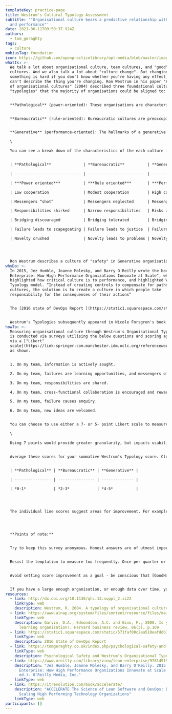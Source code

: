```yaml
---
templateKey: practice-page
title: Westrum's Cultural Typology Assessment
subtitle: '"Organisational culture bears a predictive relationship with safety
  and performance"'
date: 2021-06-11T09:50:37.924Z
authors:
  - tom_geraghty
tags:
  - culture
mobiusTag: foundation
icon: https://github.com/openpracticelibrary/opl-media/blob/master/images/Needs%20an%20Image.png?raw=true
whatIs: >-
  We talk a lot about organisational culture, team cultures, and "good" or "bad"
  cultures. And we also talk a lot about "culture change". But changing
  something is hard if you don't know whether you're having any effect, and
  can't describe the thing you're changing. Ron Westrum in his paper "A typology
  of organisational cultures" (2004) described three foundational cultural
  "typologies" that the majority of organisations could be aligned to:


  **Pathological** (power-oriented): These organisations are characterised by low cooperation across groups and a culture of blame. Information is often withheld for personal gain. 


  **Bureaucratic** (rule-oriented): Bureaucratic cultures are preoccupied with rules and positions, and responsibilities are compartmentalised by the department, with little concern for the overall mission of the organisation.


  **Generative** (performance-oriented): The hallmarks of a generative organisation are good information flow, high cooperation and trust, collaboration ("bridging") between teams, and conscious inquiry.\

  \

  You can see a break down of the characteristics of the each culture in this table:


  | **Pathological**              | **Bureaucratic**          | **Generative**             |

  | ----------------------------- | ------------------------- | -------------------------- |

  | ***Power oriented***          | ***Rule oriented***       | ***Performance oriented*** |

  | Low cooperation               | Modest cooperation        | High cooperation           |

  | Messengers “shot”             | Messengers neglected      | Messengers trained         |

  | Responsibilities shirked      | Narrow responsibilities   | Risks are shared           |

  | Bridging discouraged          | Bridging tolerated        | Bridging encouraged        |

  | Failure leads to scapegoating | Failure leads to justice  | Failure leads to inquiry   |

  | Novelty crushed               | Novelty leads to problems | Novelty implemented        |




  Ron Westrum describes a culture of "safety" in Generative organisations, and it's easy to see how psychological safety is both increased in, and fundamental to, Generative cultures. Amy Edmondson, in 2008, described "Learning Organisations" in her paper "Is yours a learning organization?" and similarly suggested an assessment framework to measure how well an company learns and how adeptly it refines its strategies and processes.
whyDo: >-
  In 2015, Jez Humble, Joanne Molesky, and Barry O'Reilly wrote the book "Lean
  Enterprise: How High Performance Organizations Innovate at Scale", which
  highlighted how critical culture is to performance, and highlighted Westrum's
  Typology model. “Instead of creating controls to compensate for pathological
  cultures, the solution is to create a culture in which people take
  responsibility for the consequences of their actions”


  The [2016 state of DevOps Report ](https://static1.squarespace.com/static/571faf00c2ea510eafddb70b/t/576dc18115d5dbd84d95d208/1466810758096/2016+State+of+DevOps+Report.pdf)also showed that Generative, performance-oriented cultures improve software delivery performance, alongside market share, productivity and profitability.


  Westrum's Typologies subsequently appeared in Nicole Forsgren's book "Accelerate" in 2018, where she was able to show that generative cultures were associated with improved software delivery performance (the four [Accelerate Metrics](https://openpracticelibrary.com/blog/accelerate-metrics-software-delivery-performance-measurement/)) and other organisational capabilities for learning.
howTo: >-
  Measuring organisational culture through Westrum's Organisational Typologies
  is conducted via surveys utilising the below questions and scoring agreement
  via a ["Likert"
  scale](https://link-springer-com.manchester.idm.oclc.org/referenceworkentry/10.1007%2F978-0-387-78665-0_6363),
  as shown.


  1. On my team, information is actively sought.

  2. On my team, failures are learning opportunities, and messengers of them are not punished.

  3. On my team, responsibilities are shared.

  4. On my team, cross-functional collaboration is encouraged and rewarded.

  5. On my team, failure causes enquiry.

  6. On my team, new ideas are welcomed.


  You can choose to use either a 7- or 5- point Likert scale to measure agreement with these statements. A 5-point scale would be thus: (1) Strongly disagree; (2) Disagree; (3) Neither agree nor disagree; (4) Agree; (5) Strongly agree.\

  \

  Using 7 points would provide greater granularity, but impacts usability and accessibility. 


  Average these scores for your summative Westrum's Typology score. Close to zero suggests your culture is towards "Pathological", 2-3 suggests Bureaucratic, and 4-5 suggests a Generative culture:


  | **Pathological** | **Bureaucratic** | **Generative** |

  | ---------------- | ---------------- | -------------- |

  | *0-1*            | *2-3*            | *4-5*          |




  The individual line scores suggest areas for improvement. For example, if your score for statement 4 is particularly low, investigate and employ practices to improve collaboration between different functional teams, ask teams what challenges they face in communication and collaboration, and facilitate informal gatherings or events where people in different teams can get to know each other.




  **Points of note:**


  Try to keep this survey anonymous. Honest answers are of utmost importance.


  Resist the temptation to measure too frequently. Once per quarter or every six months is appropriate.


  Avoid setting score improvement as a goal - be conscious that [GoodHart's Law](https://towardsdatascience.com/unintended-consequences-and-goodharts-law-68d60a94705c) means that when a measure becomes a target, it ceases to become a good measure.


  If you have a large enough organisation, or enough data over time, you could try applying data science practices to identify outliers in the data that can indicate particular areas of concern, for particular teams, or disruptive events that correlate with a dip in scores.
resources:
  - link: http://dx.doi.org/10.1136/qhc.13.suppl_2.ii22
    linkType: web
    description: Westrum, R. 2004. A typology of organisational cultures
  - link: https://www.alnap.org/system/files/content/resource/files/main/r0803h-pdf-eng.pdf
    linkType: web
    description: Garvin, D.A., Edmondson, A.C. and Gino, F., 2008. Is yours a
      learning organization?. Harvard business review, 86(3), p.109.
  - link: https://static1.squarespace.com/static/571faf00c2ea510eafddb70b/t/576dc18115d5dbd84d95d208/1466810758096/2016+State+of+DevOps+Report.pdf
    linkType: web
    description: 2016 State of DevOps Report
  - link: https://tomgeraghty.co.uk/index.php/psychological-safety-and-organisational-culture/
    linkType: web
    description: Psychological Safety and Westrum’s Organisational Typologies
  - link: https://www.oreilly.com/library/view/lean-enterprise/9781491946527/
    description: "Jez Humble, Joanne Molesky, and Barry O'Reilly. 2015. Lean
      Enterprise: How High Performance Organizations Innovate at Scale (1st.
      ed.). O'Reilly Media, Inc."
    linkType: web
  - link: https://itrevolution.com/book/accelerate/
    description: "ACCELERATE The Science of Lean Software and DevOps: Building and
      Scaling High Performing Technology Organizations"
    linkType: web
participants: []
---
```

